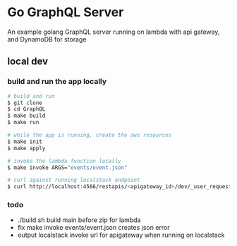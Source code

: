 # Go GraphQL Server
An example golang GraphQL server running on lambda with api gateway, and DynamoDB for storage

## local dev

### build and run the app locally
```sh
# build and run
$ git clone
$ cd GraphQL
$ make build
$ make run

# while the app is running, create the aws resources
$ make init
$ make apply

# invoke the lambda function locally
$ make invoke ARGS="events/event.json"

# curl against running localstack endpoint
$ curl http://localhost:4566/restapis/<apigateway_id>/dev/_user_request_/graphql
```

### todo
 - ./build.sh build main before zip for lambda
 - fix make invoke events/event.json creates json error
 - output localstack invoke url for apigateway when running on localstack
